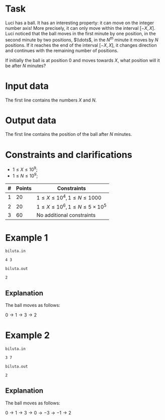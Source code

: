 # Task

Luci has a ball. It has an interesting property: it can move on the integer number axis! More precisely, it can only move within the interval $[-X, X]$. Luci noticed that the ball moves in the first minute by one position, in the second minute by two positions, $\\dots$, in the $N^{th}$ minute it moves by $N$ positions. If it reaches the end of the interval $[-X, X]$, it changes direction and continues with the remaining number of positions.

If initially the ball is at position $0$ and moves towards $X$, what position will it be after $N$ minutes?

# Input data

The first line contains the numbers $X$ and $N$.

# Output data

The first line contains the position of the ball after $N$ minutes.

# Constraints and clarifications

* $1 \leq X \leq 10^9$;
* $1 \leq N \leq 10^9$;

| # | Points | Constraints | 
| - | ----- | ------------ |
| 1 | 20 | $1 \leq X \leq 10^4, 1 \leq N \leq 1000$ |
| 2 | 20 | $1 \leq X \leq 10^6, 1 \leq N \leq 5 \times 10^5$ |
| 3 | 60 | No additional constraints |

# Example 1

`biluta.in`
```
4 3
```

`biluta.out`
```
2
```

## Explanation

The ball moves as follows:

$0 \rightarrow 1 \rightarrow 3 \rightarrow 2$

# Example 2

`biluta.in`
```
3 7
```

`biluta.out`
```
2
```

## Explanation

The ball moves as follows:

$0 \rightarrow 1 \rightarrow 3 \rightarrow 0 \rightarrow -3 \rightarrow -1 \rightarrow 2$